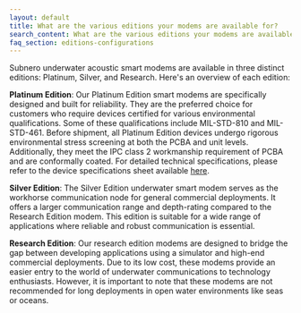```yaml
---
layout: default
title: What are the various editions your modems are available for?
search_content: What are the various editions your modems are available for?
faq_section: editions-configurations
---
```


Subnero underwater acoustic smart modems are available in three distinct editions: Platinum, Silver, and Research. Here's an overview of each edition:

**Platinum Edition**: Our Platinum Edition smart modems are specifically designed and built for reliability. They are the preferred choice for customers who require devices certified for various environmental qualifications. Some of these qualifications include MIL-STD-810 and MIL-STD-461. Before shipment, all Platinum Edition devices undergo rigorous environmental stress screening at both the PCBA and unit levels. Additionally, they meet the IPC class 2 workmanship requirement of PCBA and are conformally coated. For detailed technical specifications, please refer to the device specifications sheet available [here](https://subnero.com/products/wnc-m25mps3.html).

**Silver Edition**: The Silver Edition underwater smart modem serves as the workhorse communication node for general commercial deployments. It offers a larger communication range and depth-rating compared to the Research Edition modem. This edition is suitable for a wide range of applications where reliable and robust communication is essential.

**Research Edition**: Our research edition modems are designed to bridge the gap between developing applications using a simulator and high-end commercial deployments. Due to its low cost, these modems provide an easier entry to the world of underwater communications to technology enthusiasts. However, it is important to note that these modems are not recommended for long deployments in open water environments like seas or oceans.
